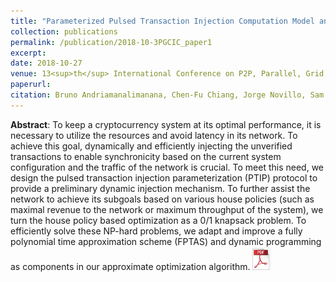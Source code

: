 ```yaml
---
title: "Parameterized Pulsed Transaction Injection Computation Model and Performance Optimizer for IOTA-Tango"
collection: publications
permalink: /publication/2018-10-3PGCIC_paper1
excerpt: 
date: 2018-10-27
venue: 13<sup>th</sup> International Conference on P2P, Parallel, Grid, Cloud and Internet Computing, Taichung, Taiwan
paperurl: 
citation: Bruno Andriamanalimanana, Chen-Fu Chiang, Jorge Novillo, Sam Sengupta, Ali Tekeogl, <i>"Parameterized Pulsed Transaction Injection Computation Model And Performance Optimizer For IOTA-Tango", The 13<sup>th</sup> International Conference on P2P, Parallel, Grid, Cloud and Internet Computing (3PGCIC-2018)</i>.
---
```

**Abstract**: To keep a cryptocurrency system at its optimal performance, it is necessary to utilize the resources and avoid latency in its network. To achieve this goal, dynamically and efficiently injecting the unverified transactions to enable synchronicity based on the current system configuration and the traffic of the network is crucial. To meet this need, we design the pulsed transaction injection parameterization (PTIP) protocol to provide a preliminary dynamic injection mechanism. To further assist the network to achieve its subgoals based on various house policies (such as maximal revenue to the network or maximum throughput of the system), we turn the house policy based optimization as a 0/1 knapsack problem. To efficiently solve these NP-hard problems, we adapt and improve a fully polynomial time approximation scheme (FPTAS) and dynamic programming as components in our approximate optimization algorithm. <a href="https://www.dropbox.com/s/23id3empbr9q4zs/Parameterized_OPT_Tango_3PGCIC_2018.pdf?dl=0"><img src="../files/pdflogo.jpg" width="30"></a>


<!--

[Download paper here](https://www.dropbox.com/s/hn3yj1tjmtyo629/1570462148.pdf?dl=0)
Recommended citation: Bruno Andriamanalimanana, Chen-Fu Chiang, Jorge Novillo, Sam Sengupta, Ali Tekeoglu (2018). "Parameterized Pulsed Transaction Injection Computation Model And Performance Optimizer For IOTA-Tango" <i>The 13th International Conference on P2P, Parallel, Grid, Cloud and Internet Computing</i>.
-->
